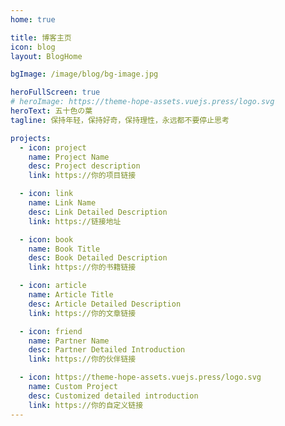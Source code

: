 ```yaml
---
home: true

title: 博客主页
icon: blog
layout: BlogHome

bgImage: /image/blog/bg-image.jpg

heroFullScreen: true
# heroImage: https://theme-hope-assets.vuejs.press/logo.svg
heroText: 五十色の葉
tagline: 保持年轻，保持好奇，保持理性，永远都不要停止思考

projects:
  - icon: project
    name: Project Name
    desc: Project description
    link: https://你的项目链接

  - icon: link
    name: Link Name
    desc: Link Detailed Description
    link: https://链接地址

  - icon: book
    name: Book Title
    desc: Book Detailed Description
    link: https://你的书籍链接

  - icon: article
    name: Article Title
    desc: Article Detailed Description
    link: https://你的文章链接

  - icon: friend
    name: Partner Name
    desc: Partner Detailed Introduction
    link: https://你的伙伴链接

  - icon: https://theme-hope-assets.vuejs.press/logo.svg
    name: Custom Project
    desc: Customized detailed introduction
    link: https://你的自定义链接
---
```


<script setup lang="ts">
  import FireFlyFactory from '@util/firefly.ts'

  import { onMounted, onUnmounted } from 'vue'

  let fireFlyFactory: string = null;

  onMounted(() => {
    fireFlyFactory = new FireFlyFactory();
  })

  onUnmounted(() => {
    fireFlyFactory.destroye()
  })
</script>
